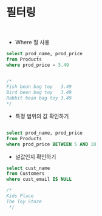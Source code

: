# 필터링

<br>

- Where 절 사용

```sql
select prod_name, prod_price
from Products
where prod_price = 3.49


/*
Fish bean bag toy	3.49
Bird bean bag toy	3.49
Rabbit bean bag toy	3.49
*/

```

- 특정 범위의 값 확인하기 

```sql

select prod_name, prod_price
from Products
where prod_price BETWEEN 5 AND 10 

```

- 널값인지 확인하기

```sql
select cust_name
from Customers
where cust_email IS NULL

/*
Kids Place
The Toy Store
 */

```

